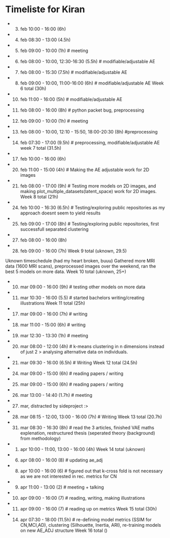 # Timeliste for Kiran

- 3. feb 10:00 - 16:00 (6h)
- 4. feb 08:30 - 13:00 (4.5h)
- 5. feb 09:00 - 10:00 (1h) # meeting
- 6. feb 08:00 - 10:00, 12:30-16:30 (5.5h)  # modifiable/adjustable AE
- 7. feb 08:00 - 15:30 (7.5h)               # modifiable/adjustable AE
- 8. feb 09:00 - 10:00, 11:00-16:00  (6h)   # modifiable/adjustable AE
Week 6 total (30h)

- 10. feb 11:00 - 16:00 (5h)    # modifiable/adjustable AE
- 11. feb 08:00 - 16:00 (8h)    # python packet bug, preprocessing
- 12. feb 09:00 - 10:00 (1h)    # meeting
- 13. feb 08:00 - 10:00, 12:10 - 15:50, 18:00-20:30 (8h) #preprocessing
- 14. feb 07:30 - 17:00 (9.5h)  # preprocessing, modifiable/adjustable AE
week 7 total (31.5h)

- 17. feb 10:00 - 16:00 (6h)
- 20. feb 11:00 - 15:00 (4h) # Making the AE adjustable work for 2D images
- 21. feb 08:00 - 17:00 (9h) # Testing more models on 2D images, and making plot_multiple_datasets(latent_space) work for 2D images.
Week 8 total (21h)

- 24. feb 10:00 - 16:30 (6.5h) # Testing/exploring public repositories as my approach doesnt seem to yield results
- 25. feb 09:00 - 17:00 (8h)   # Testing/exploring public repositories, first successfull separated clustering
- 27. feb 08:00 - 16:00 (8h) 
- 28. feb 09:00 - 16:00 (7h)
Week 9 total (uknown, 29.5)

Uknown timeschedule (had my heart broken, buuu)
Gathered more MRI data (1600 MRI scans), preprocessed images over the weekend, ran the best 5 models on more data.
Week 10 total (uknown, 25+)

- 10. mar 09:00 - 16:00 (9h)     # testing other models on more data
- 11. mar 10:30 - 16:00 (5.5)    # started bachelors writing/creating illustrations
Week 11 total (25h)

- 17. mar 09:00 - 16:00 (7h) # writing
- 18. mar 11:00 - 15:00 (6h) # writing
- 19. mar 12:30 - 13:30 (1h) # meeting
- 20. mar 08:00 - 12:00 (4h) # k-means clustering in n dimensions instead of just 2 > analysing alternative data on individuals. 
- 21. mar 09:30 - 16:00 (6.5h) # Writing
Week 12 total (24.5h)

- 24. mar 09:00 - 15:00 (6h) # reading papers / writing
- 25. mar 09:00 - 15:00 (6h) # reading papers / writing
- 26. mar 13:00 - 14:40 (1.7h) # meeting
- 27. mar, distracted by sideproject :>
- 28. mar 08:15 - 12:00, 13:00 - 16:00 (7h) # Writing
Week 13 total (20.7h)

- 31. mar 08:30 - 16:30 (8h) # read the 3 articles, finished VAE maths explenation, restructured thesis (seperated theory (background) from methodology)
- 01. apr 10:00 - 11:00, 13:00 - 16:00 (4h) 
Week 14 total (uknown)

- 6. apr 08:00 - 16:00 (8) # updating ae_adj
- 8. apr 10:00 - 16:00 (6) # figured out that k-cross fold is not necessary as we are not interested in rec. metrics for CN
- 9. apr 11:00 - 13:00 (2) # meeting + talking
- 10. apr 09:00 - 16:00 (7) # reading, writing, making illustrations
- 11. apr 09:00 - 16:00 (7) # reading up on metrics 
Week 15 total (30h)

- 14. apr 07:30 - 18:00 (11.5h) # re-defining model metrics (SSIM for CN,MCI,AD), clustering (Silhouette, Inertia, ARI), re-training models on new AE_ADJ structure
Week 16 total ()